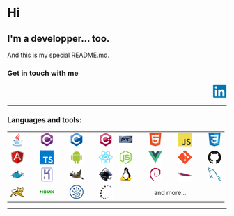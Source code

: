 # Hi

## I'm a developper... too.
And this is my special README.md.

### Get in touch with me
[<img alt="" align="right" width="32px" src="assets/img/linkedin-original.svg" />](https://www.linkedin.com/in/faust-maria-de-arevalo-99b456132/)
<br/>
<br/>

---

### Languages and tools:

<table width="80%" style="border:0px; margin-left:auto; margin-right:auto">
<tr>
<td style="text-align:center; word-spacing:32px;">

<img alt="" width="32px" src="assets/img/java-original.svg"/>
<img alt="" width="32px" src="assets/img/csharp-original.svg"/>
<img alt="" width="32px" src="assets/img/c-original.svg"/>
<img alt="" width="32px" src="assets/img/cplusplus-original.svg"/>
</td>
<td style="text-align:center; word-spacing:32px;">
<img alt="" width="32px" src="assets/img/php-original.svg"/>
<img alt="" width="32px" src="assets/img/html5-original.svg"/>
<img alt="" width="32px" src="assets/img/javascript-original.svg"/>
<img alt="" width="32px" src="assets/img/css3-original.svg"/>
</td>
</tr>


<tr>
<td style="text-align:center; word-spacing:32px;">
<img alt="" width="32px" src="assets/img/angularjs-original.svg"/>
<img alt="" width="32px" src="assets/img/typescript-original.svg"/>
<img alt="" width="32px" src="assets/img/android-original.svg"/>
<img alt="" width="32px" src="assets/img/react-original.svg"/>
</td>
<td style="text-align:center; word-spacing:32px;">
<img alt="" width="32px" src="assets/img/nodejs-original.svg"/>
<img alt="" width="32px" src="assets/img/vuejs-original.svg"/>
<img alt="" width="32px" src="assets/img/git-original.svg"/>
<img alt="" width="32px" src="assets/img/github-original.svg"/>
</td>
</tr>


<tr>
<td style="text-align:center; word-spacing:32px;">
<img alt="" width="32px" src="assets/img/docker-original.svg"/>
<img alt="" width="32px" src="assets/img/heroku-original.svg"/>
<img alt="" width="32px" src="assets/img/gimp-original.svg"/>
<img alt="" width="32px" src="assets/img/inkscape-original.svg"/>
</td>
<td style="text-align:center; word-spacing:32px;">
<img alt="" width="32px" src="assets/img/linux-original.svg"/>
<img alt="" width="32px" src="assets/img/debian-original.svg"/>
<img alt="" width="32px" src="assets/img/apache-original.svg"/>
<img alt="" width="32px" src="assets/img/mysql-original.svg"/>
</td>
</tr>

<tr>
<td style="text-align:center; word-spacing:32px;">
<img alt="" width="32px" src="assets/img/tomcat-original.svg"/>
<img alt="" width="32px" src="assets/img/nginx-original.svg"/>
<img alt="" width="32px" src="assets/img/sourcetree-original.svg"/>
<img alt="" width="32px" src="assets/img/ssh-original.svg"/>
</td>
<td style="text-align:center;">
and more...
</td>
</tr>
</table>

---
